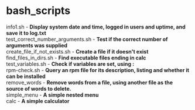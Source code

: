 # bash_scripts

info1.sh - <strong>Display system date and time, logged in users and uptime, and save it to log.txt</strong><br>
test_correct_number_arguments.sh - <strong>Test if the correct number of arguments was supplied</strong><br>
create_file_if_not_exists.sh - <strong>Create a file if it doesn't exist</strong><br>
find_files_in_dirs.sh - <strong>Find executable files ending in calc</strong><br>
test_variables.sh - <strong>Check if variables are set, using :</strong><br>
rpm-check.sh - <strong>Query an rpm file for its description, listing and whether it can be installed</strong><br>
remove_words - <strong>Remove words from a file, using another file as the source of words to delete.</strong><br>
simple_menu - <strong>A simple nested menu</strong><br>
calc - <strong>A simple calculator</strong>
